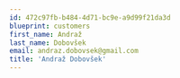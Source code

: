 ```yaml
---
id: 472c97fb-b484-4d71-bc9e-a9d99f21da3d
blueprint: customers
first_name: Andraž
last_name: Dobovšek
email: andraz.dobovsek@gmail.com
title: 'Andraž Dobovšek'
---
```


